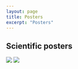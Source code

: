 ```yaml
---
layout: page
title: Posters
excerpt: "Posters"
---
```


## Scientific posters

![]('./posters/Poster_2007_1.jpg')
![]('./posters/Poster_2009_1.jpg')
